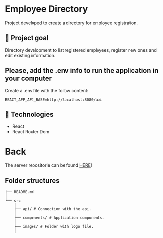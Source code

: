 # Employee Directory

Project developed to create a directory for employee registration.

## 🎯 Project goal

Directory development to list registered employees, register new ones and edit existing information.

## Please, add the .env info to run the application in your computer

Create a .env file with the follow content:

```
REACT_APP_API_BASE=http://localhost:8080/api
```

## 🚀 Technologies

- React
- React Router Dom

# Back

The server repositorie can be found <a target="_blank" href="https://github.com/lauraferraz5/sample-project-back">HERE</a>!

## Folder structures

```
├── README.md
│
└── src
    │
    ├── api/ # Connection with the api.
    │
    ├── components/ # Application components.
    │
    ├── images/ # Folder with logo file.
    │



```
